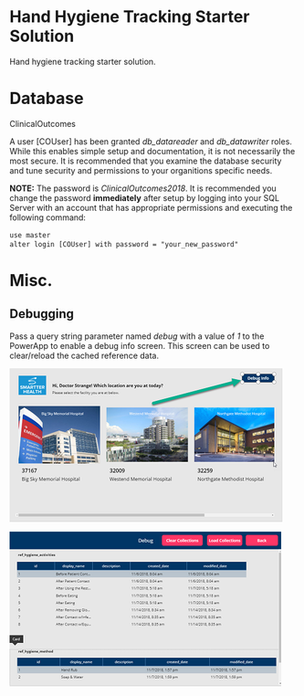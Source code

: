 # Hand Hygiene Tracking Starter Solution

Hand hygiene tracking starter solution.

# Database

ClinicalOutcomes

A user [COUser] has been granted *db_datareader* and *db_datawriter* roles. While this enables simple setup and documentation, it is not necessarily the most secure. It is recommended that you examine the database security and tune security and permissions to your organitions specific needs.

**NOTE:** The password is *ClinicalOutcomes2018*. It is recommended you change the password **immediately** after setup by logging into your SQL Server with an account that has appropriate permissions and executing the following command:

```
use master
alter login [COUser] with password = "your_new_password"
```


# Misc.

## Debugging

Pass a query string parameter named *debug* with a value of *1* to the PowerApp to enable a debug info screen. This screen can be used to clear/reload the cached reference data.

![alt-text][easter-egg-1_1]

![alt-text][easter-egg-1_2]


[easter-egg-1_1]: https://github.com/SmartterHealth/hand-hygiene-tracking/blob/master/images/easter-egg1_1.png "Debug button"
[easter-egg-1_2]: https://github.com/SmartterHealth/hand-hygiene-tracking/blob/master/images/easter-egg1_2.png "Debug screen"
